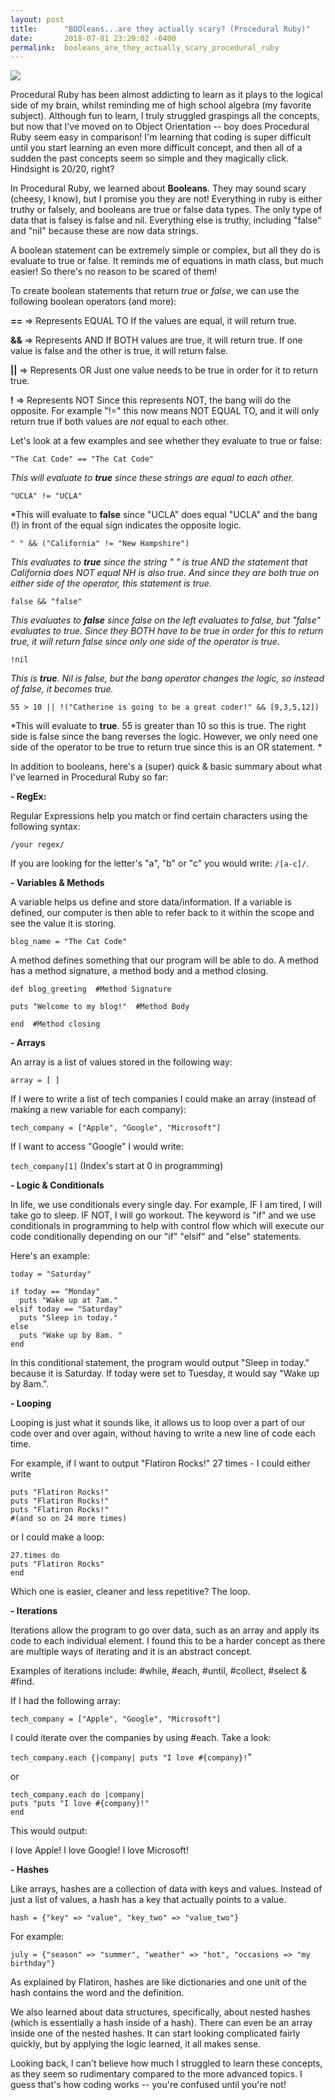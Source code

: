 ```yaml
---
layout: post
title:      "BOOleans...are they actually scary? (Procedural Ruby)"
date:       2018-07-01 23:29:02 -0400
permalink:  booleans_are_they_actually_scary_procedural_ruby
---
```



![](https://giphy.com/gifs/atejfh29pJPtC/html5)

Procedural Ruby has been almost addicting to learn as it plays to the logical side of my brain, whilst reminding me of high school algebra (my favorite subject). Although fun to learn, I truly struggled graspings all the concepts, but now that I've moved on to Object Orientation -- boy does Procedural Ruby seem easy in comparison! I'm learning that coding is super difficult until you start learning an even more difficult concept, and then all of a sudden the past concepts seem so simple and they magically click. Hindsight is 20/20, right?

In Procedural Ruby, we learned about **Booleans**. They may sound scary (cheesy, I know), but I promise you they are not! Everything in ruby is either truthy or falsely, and booleans are true or false data types. The only type of data that is falsey is false and nil.  Everything else is truthy, including "false" and "nil" because these are now data strings.

A boolean statement can be extremely simple or complex, but all they do is evaluate to true or false. It reminds me of equations in math class, but much easier! So there's no reason to be scared of them!

To create boolean statements that return *true* or *false*, we can use the following boolean operators (and more):

**==** => Represents EQUAL TO
If the values are equal, it will return true.

**&&** => Represents AND
If BOTH values are true, it will return true. If one value is false and the other is true, it will return false.

**||** => Represents OR
Just one value needs to be true in order for it to return true.

**!** => Represents NOT
Since this represents NOT, the bang will do the opposite. For example "!=" this now means NOT EQUAL TO, and it will only return true if both values are *not* equal to each other.



Let's look at a few examples and see whether they evaluate to true or false:

`"The Cat Code" == "The Cat Code"`

*This will evaluate to **true** since these strings are equal to each other.*


`"UCLA" != "UCLA" `

*This will evaluate to **false** since "UCLA" does equal "UCLA" and the bang (!) in front of the equal sign indicates the opposite logic.

`" " && ("California" != "New Hampshire")`

*This evaluates to **true** since the string " " is true AND the statement that California does NOT equal NH is also true. And since they are both true on either side of the operator, this statement is true.*


`false && "false"`

*This evaluates to **false** since false on the left evaluates to false, but "false" evaluates to true. Since they BOTH have to be true in order for this to return true, it will return false since only one side of the operator is true.*


`!nil`

*This is **true**. Nil is false, but the bang operator changes the logic, so instead of false, it becomes true.*


`55 > 10 || !("Catherine is going to be a great coder!" && [9,3,5,12])`

*This will evaluate to **true**. 55 is greater than 10 so this is true. The right side is false since the bang reverses the logic. However, we only need one side of the operator to be true to return true since this is an OR statement.   *





In addition to booleans, here's a (super) quick & basic summary about what I've learned in Procedural Ruby so far:

**- RegEx:**

Regular Expressions help you match or find certain characters using the following syntax:

`/your regex/`

If you are looking for the letter's "a", "b" or "c" you would write: `/[a-c]/`.


**- Variables & Methods**

A variable helps us define and store data/information. If a variable is defined, our computer is then able to refer back to it within the scope and see the value it is storing. 

`blog_name = "The Cat Code"`

A method defines something that our program will be able to do. A method has a method signature, a method body and a method closing.

```
def blog_greeting  #Method Signature

puts "Welcome to my blog!"  #Method Body

end  #Method closing
```

**- Arrays**

An array is a list of values stored in the following way:

`array = [ ]`

If I were to write a list of  tech companies I could make an array (instead of making a new variable for each company):

`tech_company = ["Apple", "Google", "Microsoft"]`

If I want to access "Google" I would write:

`tech_company[1]`
(Index's start at 0 in programming)



**- Logic & Conditionals**

In life, we use conditionals every single day. For example, IF I am tired, I will take go to sleep. IF NOT, I will go workout. The keyword is "if" and we use conditionals in programming to help with control flow which will execute our code conditionally depending on our "if" "elsif" and "else" statements.

Here's an example:

```
today = "Saturday"

if today == "Monday"
  puts "Wake up at 7am."
elsif today == "Saturday"
  puts "Sleep in today."
else
  puts "Wake up by 8am. "
end
```

In this conditional statement, the program would output "Sleep in today." because it is Saturday. If today were set to Tuesday, it would say "Wake up by 8am.".

**- Looping**

Looping is just what it sounds like, it allows us to loop over a part of our code over and over again, without having to write a new line of code each time. 

For example, if I want to output "Flatiron Rocks!" 27 times - I could either write 

```
puts "Flatiron Rocks!" 
puts "Flatiron Rocks!" 
puts "Flatiron Rocks!" 
#(and so on 24 more times)
```

or I could make a loop:

```
27.times do
puts "Flatiron Rocks"
end
```

Which one is easier, cleaner and less repetitive? The loop.


**- Iterations**

Iterations allow the program to go over data, such as an array and apply its code to each individual element.  I found this to be a harder concept as there are multiple ways of iterating and it is an abstract concept. 

Examples of iterations include: #while, #each, #until, #collect, #select & #find.

If I had the following array:

`tech_company = ["Apple", "Google", "Microsoft"]`

I could iterate over the companies by using #each. Take a look:

`tech_company.each {|company| puts "I love #{company}!`"

or

```
tech_company.each do |company|
puts "puts "I love #{company}!"
end
```

This would output:

I love Apple!
I love Google!
I love Microsoft!



**- Hashes**

Like arrays, hashes are a collection of data with keys and values. Instead of just a list of values, a hash has a key that actually points to a value.

`hash = {"key" => "value", "key_two" => "value_two"}`

For example:

`july = {"season" => "summer", "weather" => "hot", "occasions => "my birthday"}`

As explained by Flatiron, hashes are like dictionaries and one unit of the hash contains the word and the definition.

We also learned about data structures, specifically, about nested hashes (which is essentially a hash inside of a hash). There can even be an array inside one of the nested hashes. It can start looking complicated fairly quickly, but by applying the logic learned, it all makes sense.


Looking back, I can't believe how much I struggled to learn these concepts, as they seem so rudimentary compared to the more advanced topics. I guess that's how coding works -- you're confused until you're not!








